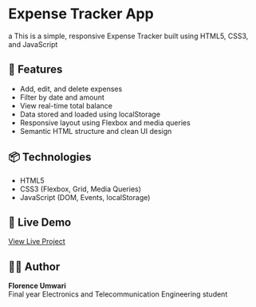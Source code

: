 # Expense Tracker App
a
This is a simple, responsive Expense Tracker built using HTML5, CSS3, and JavaScript

## 🚀 Features

- Add, edit, and delete expenses
- Filter by date and amount
- View real-time total balance
- Data stored and loaded using localStorage
- Responsive layout using Flexbox and media queries
- Semantic HTML structure and clean UI design

## 📦 Technologies

- HTML5
- CSS3 (Flexbox, Grid, Media Queries)
- JavaScript (DOM, Events, localStorage)

## 🔗 Live Demo

[View Live Project](https://github.com/fofoumwari/Expense-Tracker.git)  


## 👩‍💻 Author

**Florence Umwari**  
Final year Electronics and Telecommunication Engineering student 
